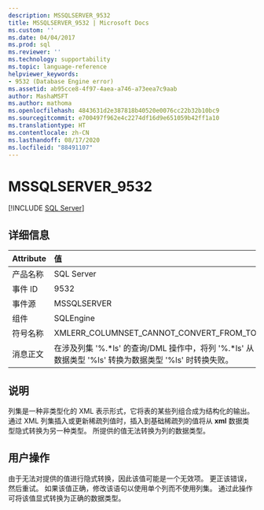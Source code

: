 ```yaml
---
description: MSSQLSERVER_9532
title: MSSQLSERVER_9532 | Microsoft Docs
ms.custom: ''
ms.date: 04/04/2017
ms.prod: sql
ms.reviewer: ''
ms.technology: supportability
ms.topic: language-reference
helpviewer_keywords:
- 9532 (Database Engine error)
ms.assetid: ab95cce8-4f97-4aea-a746-a73eea7c9aab
author: MashaMSFT
ms.author: mathoma
ms.openlocfilehash: 4843631d2e387818b40520e0076cc22b32b10bc9
ms.sourcegitcommit: e700497f962e4c2274df16d9e651059b42ff1a10
ms.translationtype: HT
ms.contentlocale: zh-CN
ms.lasthandoff: 08/17/2020
ms.locfileid: "88491107"
---
```

# <a name="mssqlserver_9532"></a>MSSQLSERVER_9532
 [!INCLUDE [SQL Server](../../includes/applies-to-version/sqlserver.md)]
  
## <a name="details"></a>详细信息  
  
| Attribute | 值 |  
| :-------- | :---- |  
|产品名称|SQL Server|  
|事件 ID|9532|  
|事件源|MSSQLSERVER|  
|组件|SQLEngine|  
|符号名称|XMLERR_COLUMNSET_CANNOT_CONVERT_FROM_TO|  
|消息正文|在涉及列集 '%.*ls' 的查询/DML 操作中，将列 '%.\*ls' 从数据类型 '%ls' 转换为数据类型 '%ls' 时转换失败。|  
  
## <a name="explanation"></a>说明  
列集是一种非类型化的 XML 表示形式，它将表的某些列组合成为结构化的输出。 通过 XML 列集插入或更新稀疏列值时，插入到基础稀疏列的值将从 **xml** 数据类型隐式转换为另一种类型。 所提供的值无法转换为列的数据类型。  
  
## <a name="user-action"></a>用户操作  
由于无法对提供的值进行隐式转换，因此该值可能是一个无效项。 更正该错误，然后重试。 如果该值正确，修改该语句以使用单个列而不使用列集。 通过此操作可将该值显式转换为正确的数据类型。  
  
